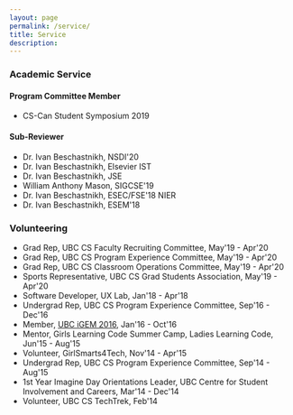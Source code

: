 ```yaml
---
layout: page
permalink: /service/
title: Service
description:
---
```


### Academic Service

#### Program Committee Member

+ CS-Can Student Symposium 2019

#### Sub-Reviewer

+ Dr. Ivan Beschastnikh, NSDI'20
+ Dr. Ivan Beschastnikh, Elsevier IST
+ Dr. Ivan Beschastnikh, JSE
+ William Anthony Mason, SIGCSE'19
+ Dr. Ivan Beschastnikh, ESEC/FSE'18 NIER
+ Dr. Ivan Beschastnikh, ESEM'18

### Volunteering

+ Grad Rep, UBC CS Faculty Recruiting Committee, May'19 - Apr'20
+ Grad Rep, UBC CS Program Experience Committee, May'19 - Apr'20
+ Grad Rep, UBC CS Classroom Operations Committee, May'19 - Apr'20
+ Sports Representative, UBC CS Grad Students Association, May'19 - Apr'20
+ Software Developer, UX Lab, Jan'18 - Apr'18
+ Undergrad Rep, UBC CS Program Experience Committee, Sep'16 - Dec'16
+ Member, [UBC iGEM 2016](http://2016.igem.org/Team:British_Columbia), Jan'16 - Oct'16
+ Mentor, Girls Learning Code Summer Camp, Ladies Learning Code, Jun'15 - Aug'15
+ Volunteer, GirlSmarts4Tech, Nov'14 - Apr'15
+ Undergrad Rep, UBC CS Program Experience Committee, Sep'14 - Aug'15
+ 1st Year Imagine Day Orientations Leader, UBC Centre for Student Involvement and Careers, Mar'14 - Dec'14
+ Volunteer, UBC CS TechTrek, Feb'14
